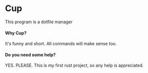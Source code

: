 # Cup

This program is a dotfile manager

#### Why Cup?
It's funny and short.
All commands will make sense too.

#### Do you need some help?
YES. PLEASE. This is my first rust project, so any help is appreciated. 
